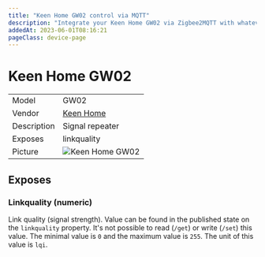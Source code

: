 ```yaml
---
title: "Keen Home GW02 control via MQTT"
description: "Integrate your Keen Home GW02 via Zigbee2MQTT with whatever smart home infrastructure you are using without the vendor's bridge or gateway."
addedAt: 2023-06-01T08:16:21
pageClass: device-page
---
```


<!-- !!!! -->
<!-- ATTENTION: This file is auto-generated through docgen! -->
<!-- You can only edit the "Notes"-Section between the two comment lines "Notes BEGIN" and "Notes END". -->
<!-- Do not use h1 or h2 heading within "## Notes"-Section. -->
<!-- !!!! -->

# Keen Home GW02

|     |     |
|-----|-----|
| Model | GW02  |
| Vendor  | [Keen Home](/supported-devices/#v=Keen%20Home)  |
| Description | Signal repeater |
| Exposes | linkquality |
| Picture | ![Keen Home GW02](https://www.zigbee2mqtt.io/images/devices/GW02.jpg) |


<!-- Notes BEGIN: You can edit here. Add "## Notes" headline if not already present. -->


<!-- Notes END: Do not edit below this line -->




## Exposes

### Linkquality (numeric)
Link quality (signal strength).
Value can be found in the published state on the `linkquality` property.
It's not possible to read (`/get`) or write (`/set`) this value.
The minimal value is `0` and the maximum value is `255`.
The unit of this value is `lqi`.

